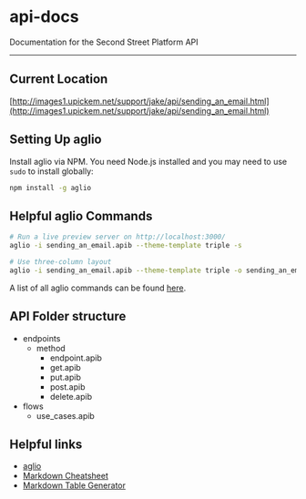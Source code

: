 # api-docs
Documentation for the Second Street Platform API

---

## Current Location
[http://images1.upickem.net/support/jake/api/sending_an_email.html](http://images1.upickem.net/support/jake/api/sending_an_email.html)

## Setting Up aglio
Install aglio via NPM. You need Node.js installed and you may need to use `sudo` to install globally:

```bash
npm install -g aglio
```

## Helpful aglio Commands

```bash
# Run a live preview server on http://localhost:3000/
aglio -i sending_an_email.apib --theme-template triple -s

# Use three-column layout
aglio -i sending_an_email.apib --theme-template triple -o sending_an_email.html
```

A list of all aglio commands can be found [here](https://github.com/danielgtaylor/aglio).

## API Folder structure
+ endpoints
  + method
    + endpoint.apib
    + get.apib
    + put.apib
    + post.apib
    + delete.apib
+ flows
  + use_cases.apib

## Helpful links
+ [aglio](https://github.com/danielgtaylor/aglio)
+ [Markdown Cheatsheet](https://github.com/adam-p/markdown-here/wiki/Markdown-Here-Cheatsheet)
+ [Markdown Table Generator](http://www.tablesgenerator.com/markdown_tables#)
